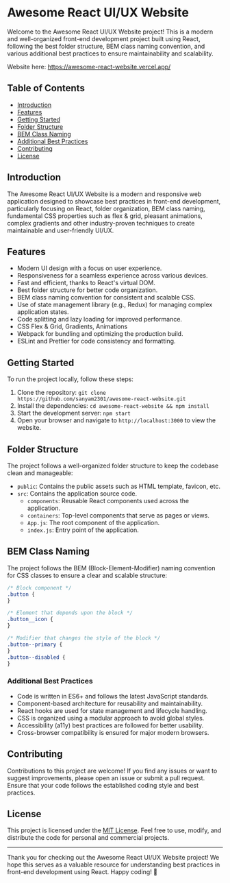 # Awesome React UI/UX Website

Welcome to the Awesome React UI/UX Website project! This is a modern and well-organized front-end development project built using React, following the best folder structure, BEM class naming convention, and various additional best practices to ensure maintainability and scalability.

Website here: https://awesome-react-website.vercel.app/

## Table of Contents

- [Introduction](#introduction)
- [Features](#features)
- [Getting Started](#getting-started)
- [Folder Structure](#folder-structure)
- [BEM Class Naming](#bem-class-naming)
- [Additional Best Practices](#additional-best-practices)
- [Contributing](#contributing)
- [License](#license)

## Introduction

The Awesome React UI/UX Website is a modern and responsive web application designed to showcase best practices in front-end development, particularly focusing on React, folder organization, BEM class naming, fundamental CSS properties such as flex & grid, pleasant animations, complex gradients and other industry-proven techniques to create maintainable and user-friendly UI/UX.

## Features

- Modern UI design with a focus on user experience.
- Responsiveness for a seamless experience across various devices.
- Fast and efficient, thanks to React's virtual DOM.
- Best folder structure for better code organization.
- BEM class naming convention for consistent and scalable CSS.
- Use of state management library (e.g., Redux) for managing complex application states.
- Code splitting and lazy loading for improved performance.
- CSS Flex & Grid, Gradients, Animations
- Webpack for bundling and optimizing the production build.
- ESLint and Prettier for code consistency and formatting.

## Getting Started

To run the project locally, follow these steps:

1. Clone the repository: `git clone https://github.com/sanyam2301/awesome-react-website.git`
2. Install the dependencies: `cd awesome-react-website && npm install`
3. Start the development server: `npm start`
4. Open your browser and navigate to `http://localhost:3000` to view the website.

## Folder Structure

The project follows a well-organized folder structure to keep the codebase clean and manageable:

- `public`: Contains the public assets such as HTML template, favicon, etc.
- `src`: Contains the application source code.
  - `components`: Reusable React components used across the application.
  - `containers`: Top-level components that serve as pages or views.
  - `App.js`: The root component of the application.
  - `index.js`: Entry point of the application.

## BEM Class Naming

The project follows the BEM (Block-Element-Modifier) naming convention for CSS classes to ensure a clear and scalable structure:

```css
/* Block component */
.button {
}

/* Element that depends upon the block */
.button__icon {
}

/* Modifier that changes the style of the block */
.button--primary {
}
.button--disabled {
}
```

### Additional Best Practices

- Code is written in ES6+ and follows the latest JavaScript standards.
- Component-based architecture for reusability and maintainability.
- React hooks are used for state management and lifecycle handling.
- CSS is organized using a modular approach to avoid global styles.
- Accessibility (a11y) best practices are followed for better usability.
- Cross-browser compatibility is ensured for major modern browsers.

## Contributing

Contributions to this project are welcome! If you find any issues or want to suggest improvements, please open an issue or submit a pull request. Ensure that your code follows the established coding style and best practices.

## License

This project is licensed under the [MIT License](LICENSE). Feel free to use, modify, and distribute the code for personal and commercial projects.

---

Thank you for checking out the Awesome React UI/UX Website project! We hope this serves as a valuable resource for understanding best practices in front-end development using React. Happy coding! 🚀
